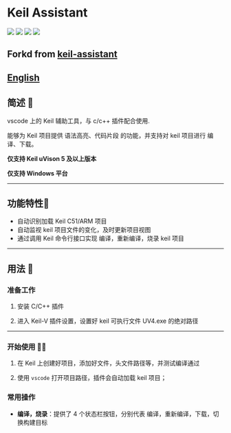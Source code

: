 # Keil Assistant

[![](https://vsmarketplacebadge.apphb.com/version/jiyun-tech.keil-vscode.svg)](https://marketplace.visualstudio.com/items?itemName=jiyun-tech.keil-vscode)      [![](https://vsmarketplacebadge.apphb.com/installs/jiyun-tech.keil-vscode.svg)](https://marketplace.visualstudio.com/items?itemName=jiyun-tech.keil-vscode)     [![](https://vsmarketplacebadge.apphb.com/downloads/jiyun-tech.keil-vscode.svg)](https://marketplace.visualstudio.com/items?itemName=jiyun-tech.keil-vscode)     [![](https://vsmarketplacebadge.apphb.com/rating/jiyun-tech.keil-vscode.svg)](https://marketplace.visualstudio.com/items?itemName=jiyun-tech.keil-vscode)

## Forkd from [keil-assistant](https://github.com/github0null/keil-assistant)

## [English](./README_EN.md)

## 简述 📑

vscode 上的 Keil 辅助工具，与 c/c++ 插件配合使用.

能够为 Keil 项目提供 语法高亮、代码片段 的功能，并支持对 keil 项目进行 编译、下载。

**仅支持 Keil uVison 5 及以上版本**  

**仅支持 Windows 平台**

***

## 功能特性🎉

- 自动识别加载 Keil C51/ARM 项目
- 自动监视 keil 项目文件的变化，及时更新项目视图
- 通过调用 Keil 命令行接口实现 编译，重新编译，烧录 keil 项目

***

## 用法 📖

### 准备工作

1. 安装 C/C++ 插件
>
2. 进入 Keil-V 插件设置，设置好 keil 可执行文件 UV4.exe 的绝对路径

***

### 开始使用 🏃‍♀️

1. 在 Keil 上创建好项目，添加好文件，头文件路径等，并测试编译通过
> 
2. 使用 `vscode` 打开项目路径，插件会自动加载 keil 项目；

### 常用操作

- **编译，烧录**：提供了 4 个状态栏按钮，分别代表 编译，重新编译，下载，切换构建目标
